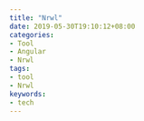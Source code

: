 ```yaml
---
title: "Nrwl"
date: 2019-05-30T19:10:12+08:00
categories:
- Tool
- Angular
- Nrwl
tags:
- tool
- Nrwl
keywords:
- tech
---
```


<!--more-->